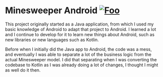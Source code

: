 # Minesweeper Android [![Foo](<img src="https://play.google.com/intl/en_us/badges/images/generic/en_badge_web_generic.png" width="48">)](https://play.google.com/store/apps/details?id=app.drewromanyk.com.minesweeper&pcampaignid=MKT-Other-global-all-co-prtnr-py-PartBadge-Mar2515-1)

This project originally started as a Java application, from which I used my basic knowledge of Android to adapt that project to Android. I learned a lot and I continue to develop for it to learn new things about Android, such as new libraries or new languages such as Kotlin.

Before when I initially did the Java app to Android, the code was a mess, and eventually I was able to separate a lot of the business logic from the actual Minesweeper model. I did that separating when I was converting the codebase to Kotlin as I was already doing a lot of changes, I thought I might as well do it then.
